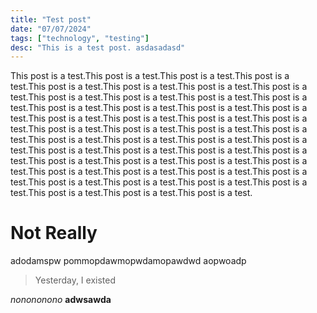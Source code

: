 ```yaml
---
title: "Test post"
date: "07/07/2024"
tags: ["technology", "testing"]
desc: "This is a test post. asdasadasd"
---
```


This post is a test.This post is a test.This post is a test.This post is a test.This post is a test.This post is a test.This post is a test.This post is a test.This post is a test.This post is a test.This post is a test.This post is a test.This post is a test.This post is a test.This post is a test.This post is a test.This post is a test.This post is a test.This post is a test.This post is a test.This post is a test.This post is a test.This post is a test.This post is a test.This post is a test.This post is a test.This post is a test.This post is a test.This post is a test.This post is a test.This post is a test.This post is a test.This post is a test.This post is a test.This post is a test.This post is a test.This post is a test.This post is a test.This post is a test.This post is a test.This post is a test.This post is a test.This post is a test.This post is a test.This post is a test.This post is a test.This post is a test.

# Not Really

adodamspw pommopdawmopwdamopawdwd aopwoadp

> Yesterday, I existed

_nonononono_ **adwsawda**
